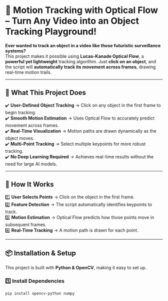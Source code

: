 # 🎯 Motion Tracking with Optical Flow – Turn Any Video into an Object Tracking Playground!

**Ever wanted to track an object in a video like those futuristic surveillance systems?**  
This project makes it possible using **Lucas-Kanade Optical Flow**, a **powerful yet lightweight** tracking algorithm. Just **click on an object**, and the script will **automatically track its movement across frames**, drawing real-time motion trails.

---

## 🚀 What This Project Does
✔️ **User-Defined Object Tracking** → Click on any object in the first frame to begin tracking.  
✔️ **Smooth Motion Estimation** → Uses Optical Flow to accurately predict movement across frames.  
✔️ **Real-Time Visualization** → Motion paths are drawn dynamically as the object moves.  
✔️ **Multi-Point Tracking** → Select multiple keypoints for more robust tracking.  
✔️ **No Deep Learning Required** → Achieves real-time results without the need for large AI models.  

---

## 🔧 How It Works
1️⃣ **User Selects Points** → Click on the object in the first frame.  
2️⃣ **Feature Detection** → The script automatically identifies keypoints to track.  
3️⃣ **Motion Estimation** → Optical Flow predicts how those points move in subsequent frames.  
4️⃣ **Real-Time Tracking** → A motion path is drawn for each point.  

---

## 📦 Installation & Setup
This project is built with **Python & OpenCV**, making it easy to set up.  

### **1️⃣ Install Dependencies**
```bash
pip install opencv-python numpy

